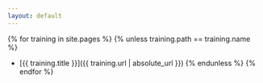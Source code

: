 ```yaml
---
layout: default
---
```


{% for training in site.pages %}
{% unless training.path == training.name %}
- [{{ training.title }}]({{ training.url | absolute_url }})
{% endunless %}
{% endfor %}
